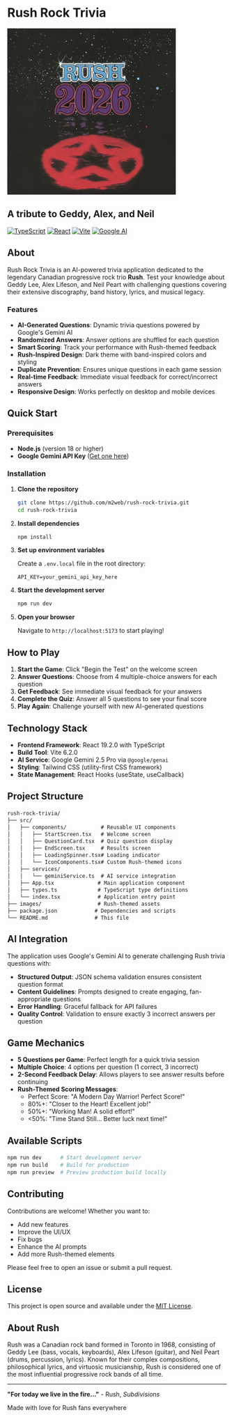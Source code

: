 # Rush Rock Trivia

![Rush Rock Trivia Logo][logo]

## A tribute to Geddy, Alex, and Neil

[![TypeScript][typescript-badge]][typescript-url]
[![React][react-badge]][react-url]
[![Vite][vite-badge]][vite-url]
[![Google AI][google-ai-badge]][google-ai-url]

## About

Rush Rock Trivia is an AI-powered trivia application dedicated to the
legendary Canadian progressive rock trio **Rush**. Test your knowledge about
Geddy Lee, Alex Lifeson, and Neil Peart with challenging questions covering
their extensive discography, band history, lyrics, and musical legacy.

### Features

- **AI-Generated Questions**: Dynamic trivia questions powered by
  Google's Gemini AI
- **Randomized Answers**: Answer options are shuffled for each question
- **Smart Scoring**: Track your performance with Rush-themed feedback
- **Rush-Inspired Design**: Dark theme with band-inspired colors and styling
- **Duplicate Prevention**: Ensures unique questions in each game session
- **Real-time Feedback**: Immediate visual feedback for
  correct/incorrect answers
- **Responsive Design**: Works perfectly on desktop and mobile devices

## Quick Start

### Prerequisites

- **Node.js** (version 18 or higher)
- **Google Gemini API Key** ([Get one here][gemini-api])

### Installation

1. **Clone the repository**

   ```bash
   git clone https://github.com/m2web/rush-rock-trivia.git
   cd rush-rock-trivia
   ```

2. **Install dependencies**

   ```bash
   npm install
   ```

3. **Set up environment variables**

   Create a `.env.local` file in the root directory:

   ```text
   API_KEY=your_gemini_api_key_here
   ```

4. **Start the development server**

   ```bash
   npm run dev
   ```

5. **Open your browser**

   Navigate to `http://localhost:5173` to start playing!

## How to Play

1. **Start the Game**: Click "Begin the Test" on the welcome screen
2. **Answer Questions**: Choose from 4 multiple-choice answers for each
   question
3. **Get Feedback**: See immediate visual feedback for your answers
4. **Complete the Quiz**: Answer all 5 questions to see your final score
5. **Play Again**: Challenge yourself with new AI-generated questions

## Technology Stack

- **Frontend Framework**: React 19.2.0 with TypeScript
- **Build Tool**: Vite 6.2.0
- **AI Service**: Google Gemini 2.5 Pro via `@google/genai`
- **Styling**: Tailwind CSS (utility-first CSS framework)
- **State Management**: React Hooks (useState, useCallback)

## Project Structure

```text
rush-rock-trivia/
├── src/
│   ├── components/           # Reusable UI components
│   │   ├── StartScreen.tsx   # Welcome screen
│   │   ├── QuestionCard.tsx  # Quiz question display
│   │   ├── EndScreen.tsx     # Results screen
│   │   ├── LoadingSpinner.tsx# Loading indicator
│   │   └── IconComponents.tsx# Custom Rush-themed icons
│   ├── services/
│   │   └── geminiService.ts  # AI service integration
│   ├── App.tsx              # Main application component
│   ├── types.ts             # TypeScript type definitions
│   └── index.tsx            # Application entry point
├── images/                  # Rush-themed assets
├── package.json            # Dependencies and scripts
└── README.md               # This file
```

## AI Integration

The application uses Google's Gemini AI to generate challenging Rush trivia
questions with:

- **Structured Output**: JSON schema validation ensures consistent
  question format
- **Content Guidelines**: Prompts designed to create engaging,
  fan-appropriate questions
- **Error Handling**: Graceful fallback for API failures
- **Quality Control**: Validation to ensure exactly 3 incorrect answers
  per question

## Game Mechanics

- **5 Questions per Game**: Perfect length for a quick trivia session
- **Multiple Choice**: 4 options per question (1 correct, 3 incorrect)
- **2-Second Feedback Delay**: Allows players to see answer results
  before continuing
- **Rush-Themed Scoring Messages**:
  - Perfect Score: "A Modern Day Warrior! Perfect Score!"
  - 80%+: "Closer to the Heart! Excellent job!"
  - 50%+: "Working Man! A solid effort!"
  - <50%: "Time Stand Still... Better luck next time!"

## Available Scripts

```bash
npm run dev      # Start development server
npm run build    # Build for production
npm run preview  # Preview production build locally
```

## Contributing

Contributions are welcome! Whether you want to:

- Add new features
- Improve the UI/UX
- Fix bugs
- Enhance the AI prompts
- Add more Rush-themed elements

Please feel free to open an issue or submit a pull request.

## License

This project is open source and available under the [MIT License][license].

## About Rush

Rush was a Canadian rock band formed in Toronto in 1968, consisting of
Geddy Lee (bass, vocals, keyboards), Alex Lifeson (guitar), and Neil Peart
(drums, percussion, lyrics). Known for their complex compositions,
philosophical lyrics, and virtuosic musicianship, Rush is considered one of
the most influential progressive rock bands of all time.

---

**"For today we live in the fire..."** - Rush, *Subdivisions*

Made with love for Rush fans everywhere

[logo]: images/Rush2026RedStar2.png
[typescript-badge]: https://img.shields.io/badge/TypeScript-007ACC?style=for-the-badge&logo=typescript&logoColor=white
[typescript-url]: https://www.typescriptlang.org/
[react-badge]: https://img.shields.io/badge/React-20232A?style=for-the-badge&logo=react&logoColor=61DAFB
[react-url]: https://reactjs.org/
[vite-badge]: https://img.shields.io/badge/Vite-646CFF?style=for-the-badge&logo=vite&logoColor=white
[vite-url]: https://vitejs.dev/
[google-ai-badge]: https://img.shields.io/badge/Google%20AI-4285F4?style=for-the-badge&logo=google&logoColor=white
[google-ai-url]: https://ai.google.dev/
[gemini-api]: https://ai.google.dev/
[license]: LICENSE

